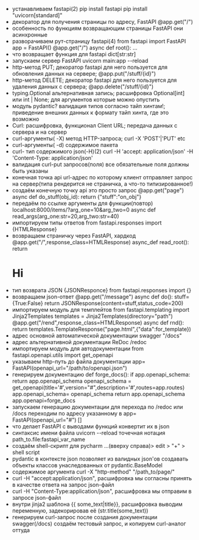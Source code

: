 * устанавливаем fastapi(2)	pip install fastapi  pip install "uvicorn[standard]"
* декоратор для получения страницы по адресу, FastAPI	@app.get("/")
* особенность по функциям возвращающим страницы FastAPI	они асинхронные
* разворачиваем рут-страницу fastapi(4)	from fastapi import FastAPI  app = FastAPI()  @app.get("/")  async def root(): ...
* что возвращает функция для fastapi 	dict[str:str]
* запускаем сервер FastAPI 	uvicorn main:app --reload
* http-метод PUT; декоратор fastapi для него	пользуется для обновления данных на сервере; @app.put("/stuff/{id}")
* http-метод DELETE; декоратор fastapi для него	пользуется для удаления данных с сервера; @app.delete("/stuff/{id}")
* typing.Optional альтернативная запись; расшифровка	Optional[int] или int | None; для аргументов которые можно опустить
* модуль pydantic?	валидация типов согласно тайп хинтам!; приведение внешних данных к формату тайп хинта, где это возможно
* Curl: расшифровка, функционал	Client URL; передача данных с сервера и на сервер
* curl-аргументы( -X)	метод HTTP-запроса; curl -X 'POST'|'PUT' etc
* curl-аргументы( -d) 	содержимое пакета
* curl- тип содержимого json(-H)(2) curl -H 'accept: application/json' -H 'Content-Type: application/json'
* валидация curl-put запросов(поля)	все обязательные поля должны быть указаны
* конечная точка api 	url-адрес по которому клиент отправляет запрос на сервер(типа рендерится не страничка, а что-то типизированное!)
* создаём конечную точку api 	 это просто запрос @app.get("page") async def do_stuff(obj_id): return {"stuff":"on_obj"}
* передаём по ссылке аргументы для функции(повтор) 	localhost:8000/items/?arg_one=10&arg_two=0  async def read_args(arg_one:str=20,arg_two:str=40)
* импортируем типы ответов 	from fastapi.responses import {HTMLResponse} 
* возвращаем страничку через FastAPI, хардкод 	@app.get("/",response_class=HTMLResponse)  async_def read_root():  return <h1>Hi</h1>
* тип возврата JSON 	{JSONResponce}  from fastapi.responses import {}
* возвращаем json-ответ 	@app.get("/message")  async def do():  stuff={True:False}  return JSONResponse(content=stuff,status_code=200)
* импортируем модуль для темплейтов 	from fastapi.templating import Jinja2Templates  templates = Jinja2Templates(directory="path") @app.get("/rend",response_class=HTMLResponse) async def rnd():  return templates.TemplateResponse("page.html",{"data":for_template})
* адрес основной автоматической документации swagger 	"/docs"
* адрес альтернативной документации ReDoc 	/redoc
* импортируем модуль для автодокументации 	from fastapi.openapi.utils import get_openapi
* указываем http-путь до файла документации 	app= FastAPI(openapi_url="/path/to/openapi.json")
* генерируем документацию 	def forge_docs():  if app.openapi_schema: return app.openapi_schema    openapi_schema = get_openapi(title='#',version="#",description='#',routes=app.routes)  app.openapi_schema= openapi_schema  return app.openapi_schema    app.openapi=forge_docs
* запускаем генерацию документации для перехода по /redoc или /docs 	переходим по адресу указанному в app= FastAPI(openapi_url="#")
[]
* что делает FastAPI с выводами функций	конвертит их в json
* синтаксис имени файла uvicorn --reload 	точечная нотация path_to.file:fastapi_var_name
* создаём shell-скрипт для pycharm 	...(вверху справа)> edit > "+" > shell script
* pydantic в контексте json 	позволяет из валидных json'ов создавать объекты классов унаследованных от pydantic.BaseModel
* содержимое аргумента curl -X "http-method" "/path_to/page/"
* curl -H "accept:application/json", расшифровка 	мы согласны принять в качестве ответа на запрос json-файл
* curl -H "Content-Type:application/json", расшифровка 	мы отправим в запросе json-файл
* внутри jinja2 шаблона {{ some_text|title}}, расшифровка	выводим переменную, задекорировав её (str.title(some_text))
* генерируем curl-запрос	 после создания документации swagger(/docs) создаём тестовый запрос, и копируем curl-аналог оттуда
